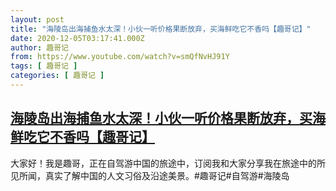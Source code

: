 ```yaml
---
layout: post
title: "海陵岛出海捕鱼水太深！小伙一听价格果断放弃，买海鲜吃它不香吗【趣哥记】"
date: 2020-12-05T03:17:41.000Z
author: 趣哥记
from: https://www.youtube.com/watch?v=smQfNvHJ91Y
tags: [ 趣哥记 ]
categories: [ 趣哥记 ]
---
```

<!--1607138261000-->
[海陵岛出海捕鱼水太深！小伙一听价格果断放弃，买海鲜吃它不香吗【趣哥记】](https://www.youtube.com/watch?v=smQfNvHJ91Y)
------

<div>
大家好！我是趣哥，正在自驾游中国的旅途中，订阅我和大家分享我在旅途中的所见所闻，真实了解中国的人文习俗及沿途美景。#趣哥记#自驾游#海陵岛
</div>
